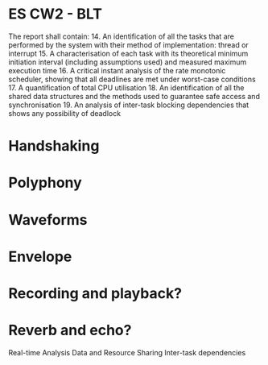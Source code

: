 # ES CW2 - BLT

The report shall contain:
14. An identification of all the tasks that are performed by the system with their method of implementation: thread or interrupt
15. A characterisation of each task with its theoretical minimum initiation interval (including assumptions used) and measured maximum execution time
16. A critical instant analysis of the rate monotonic scheduler, showing that all deadlines are met
under worst-case conditions
17. A quantification of total CPU utilisation
18. An identification of all the shared data structures and the methods used to guarantee safe access
and synchronisation
19. An analysis of inter-task blocking dependencies that shows any possibility of deadlock

# Handshaking
# Polyphony
# Waveforms
# Envelope
# Recording and playback?
# Reverb and echo?

Real-time Analysis
Data and Resource Sharing
Inter-task dependencies
